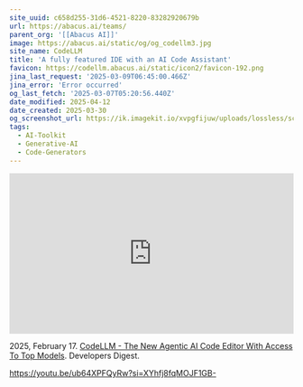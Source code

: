```yaml
---
site_uuid: c658d255-31d6-4521-8220-83282920679b
url: https://abacus.ai/teams/
parent_org: '[[Abacus AI]]'
image: https://abacus.ai/static/og/og_codellm3.jpg
site_name: CodeLLM
title: 'A fully featured IDE with an AI Code Assistant'
favicon: https://codellm.abacus.ai/static/icon2/favicon-192.png
jina_last_request: '2025-03-09T06:45:00.466Z'
jina_error: 'Error occurred'
og_last_fetch: '2025-03-07T05:20:56.440Z'
date_modified: 2025-04-12
date_created: 2025-03-30
og_screenshot_url: https://ik.imagekit.io/xvpgfijuw/uploads/lossless/screenshots/20250528_CodeLLM_og_screenshot.jpeg
tags:
  - AI-Toolkit
  - Generative-AI
  - Code-Generators
---
```


<iframe 
  style="aspect-ratio:16/9;width:100%;height:auto" 
  src="https://www.youtube.com/embed/ZMn8ff1vrUE?si=gAgyeKyReCplDkmr" 
  title="YouTube video player" 
  frameborder="0" 
  allow="accelerometer; autoplay; clipboard-write; encrypted-media; gyroscope; picture-in-picture; web-share" 
  referrerpolicy="strict-origin-when-cross-origin" 
  allowfullscreen
></iframe>

2025, February 17. [CodeLLM - The New Agentic AI Code Editor With Access To Top Models](https://youtu.be/ZMn8ff1vrUE?si=gAgyeKyReCplDkmr). Developers Digest.

https://youtu.be/ub64XPFQyRw?si=XYhfj8fqMOJF1GB-
